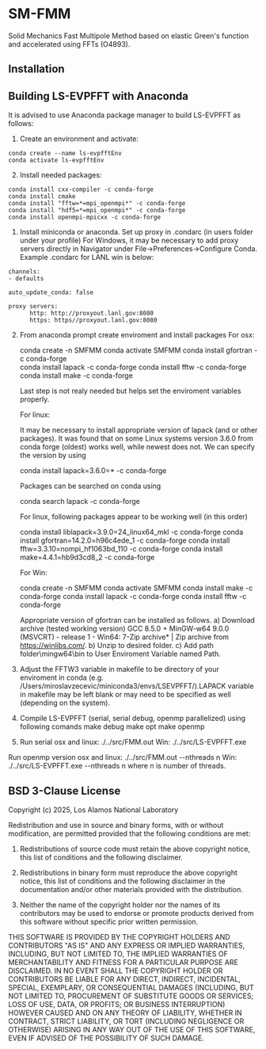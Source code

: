 # SM-FMM
Solid Mechanics Fast Multipole Method based on elastic Green's function and accelerated using FFTs (O4893).

## Installation


## Building LS-EVPFFT with Anaconda
It is advised to use Anaconda package manager to build LS-EVPFFT as follows:

1. Create an environment and activate:
```
conda create --name ls-evpfftEnv
conda activate ls-evpfftEnv
```

2. Install needed packages:
```
conda install cxx-compiler -c conda-forge
conda install cmake
conda install "fftw=*=mpi_openmpi*" -c conda-forge
conda install "hdf5=*=mpi_openmpi*" -c conda-forge
conda install openmpi-mpicxx -c conda-forge 
```


1. Install miniconda or anaconda. Set up proxy in .condarc (in users folder under your profile) 
   For Windows, it may be necessary to add proxy servers directly in Navigator under 
   File->Preferences->Configure Conda. Example .condarc for LANL win is below:
```
channels:
- defaults

auto_update_conda: false

proxy servers:
      http: http://proxyout.lanl.gov:8080
      https: https//proxyout.lanl.gov:8080
```
2) From anaconda prompt create enviroment and install packages 
   For osx:

    conda create -n SMFMM
    conda activate SMFMM
    conda install gfortran -c conda-forge  
    conda install lapack -c conda-forge
    conda install fftw -c conda-forge
    conda install make -c conda-forge

   Last step is not realy needed but helps set the enviroment variables properly.

   For linux:

    It may be necessary to install appropriate version of lapack (and or other packages).
    It was found that on some Linux systems version 3.6.0 from conda forge (oldest) works well,
    while newest does not. We can specify the version by using

     conda install lapack=3.6.0=* -c conda-forge

    Packages can be searched on conda using
     
     conda search lapack -c conda-forge

    For linux, following packages appear to be working well (in this order)

     conda install liblapack=3.9.0=24_linux64_mkl -c conda-forge
     conda install gfortran=14.2.0=h96c4ede_1 -c conda-forge
     conda install fftw=3.3.10=nompi_hf1063bd_110 -c conda-forge
     conda install make=4.4.1=hb9d3cd8_2 -c conda-forge

   For Win:

    conda create -n SMFMM
    conda activate SMFMM
    conda install make -c conda-forge
    conda install lapack -c conda-forge
    conda install fftw -c conda-forge

    Appropriate version of gfortran can be installed as follows.
    a) Download archive (tested working version)
         GCC 8.5.0 + MinGW-w64 9.0.0 (MSVCRT) - release 1
           - Win64: 7-Zip archive* | Zip archive
       from https://winlibs.com/.
    b) Unzip to desired folder.
    c) Add path folder\mingw64\bin to User Enviroment Variable named Path.
   
3) Adjust the FFTW3 variable in makefile to be directory of your enviroment in conda 
   (e.g. /Users/miroslavzecevic/miniconda3/envs/LSEVPFFT/).LAPACK variable in makefile may 
   be left blank or may need to be specified as well (depending on the system).

4) Compile LS-EVPFFT (serial, serial debug, openmp parallelized) using following comands
    make debug
    make opt
    make openmp

5) Run serial
   osx and linux:
    ./../src/FMM.out
   Win:
    ./../src/LS-EVPFFT.exe

  Run openmp version
   osx and linux:
    ./../src/FMM.out --nthreads n
   Win:
    ./../src/LS-EVPFFT.exe --nthreads n
  where n is number of threads.




## BSD 3-Clause License

Copyright (c) 2025, Los Alamos National Laboratory

Redistribution and use in source and binary forms, with or without
modification, are permitted provided that the following conditions are met:

1. Redistributions of source code must retain the above copyright notice, this
   list of conditions and the following disclaimer.

2. Redistributions in binary form must reproduce the above copyright notice,
   this list of conditions and the following disclaimer in the documentation
   and/or other materials provided with the distribution.

3. Neither the name of the copyright holder nor the names of its
   contributors may be used to endorse or promote products derived from
   this software without specific prior written permission.

THIS SOFTWARE IS PROVIDED BY THE COPYRIGHT HOLDERS AND CONTRIBUTORS "AS IS"
AND ANY EXPRESS OR IMPLIED WARRANTIES, INCLUDING, BUT NOT LIMITED TO, THE
IMPLIED WARRANTIES OF MERCHANTABILITY AND FITNESS FOR A PARTICULAR PURPOSE ARE
DISCLAIMED. IN NO EVENT SHALL THE COPYRIGHT HOLDER OR CONTRIBUTORS BE LIABLE
FOR ANY DIRECT, INDIRECT, INCIDENTAL, SPECIAL, EXEMPLARY, OR CONSEQUENTIAL
DAMAGES (INCLUDING, BUT NOT LIMITED TO, PROCUREMENT OF SUBSTITUTE GOODS OR
SERVICES; LOSS OF USE, DATA, OR PROFITS; OR BUSINESS INTERRUPTION) HOWEVER
CAUSED AND ON ANY THEORY OF LIABILITY, WHETHER IN CONTRACT, STRICT LIABILITY,
OR TORT (INCLUDING NEGLIGENCE OR OTHERWISE) ARISING IN ANY WAY OUT OF THE USE
OF THIS SOFTWARE, EVEN IF ADVISED OF THE POSSIBILITY OF SUCH DAMAGE.
